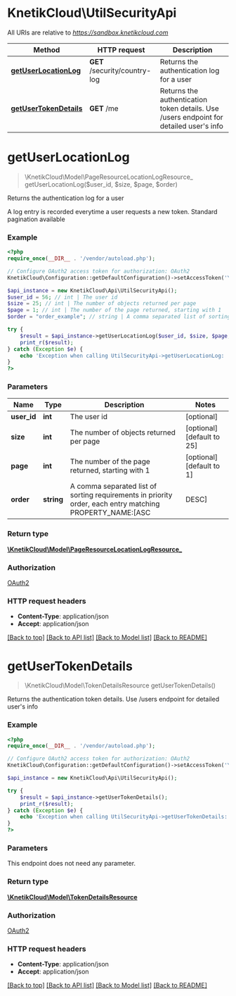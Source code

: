 # KnetikCloud\UtilSecurityApi

All URIs are relative to *https://sandbox.knetikcloud.com*

Method | HTTP request | Description
------------- | ------------- | -------------
[**getUserLocationLog**](UtilSecurityApi.md#getUserLocationLog) | **GET** /security/country-log | Returns the authentication log for a user
[**getUserTokenDetails**](UtilSecurityApi.md#getUserTokenDetails) | **GET** /me | Returns the authentication token details. Use /users endpoint for detailed user&#39;s info


# **getUserLocationLog**
> \KnetikCloud\Model\PageResourceLocationLogResource_ getUserLocationLog($user_id, $size, $page, $order)

Returns the authentication log for a user

A log entry is recorded everytime a user requests a new token. Standard pagination available

### Example
```php
<?php
require_once(__DIR__ . '/vendor/autoload.php');

// Configure OAuth2 access token for authorization: OAuth2
KnetikCloud\Configuration::getDefaultConfiguration()->setAccessToken('YOUR_ACCESS_TOKEN');

$api_instance = new KnetikCloud\Api\UtilSecurityApi();
$user_id = 56; // int | The user id
$size = 25; // int | The number of objects returned per page
$page = 1; // int | The number of the page returned, starting with 1
$order = "order_example"; // string | A comma separated list of sorting requirements in priority order, each entry matching PROPERTY_NAME:[ASC|DESC]

try {
    $result = $api_instance->getUserLocationLog($user_id, $size, $page, $order);
    print_r($result);
} catch (Exception $e) {
    echo 'Exception when calling UtilSecurityApi->getUserLocationLog: ', $e->getMessage(), PHP_EOL;
}
?>
```

### Parameters

Name | Type | Description  | Notes
------------- | ------------- | ------------- | -------------
 **user_id** | **int**| The user id | [optional]
 **size** | **int**| The number of objects returned per page | [optional] [default to 25]
 **page** | **int**| The number of the page returned, starting with 1 | [optional] [default to 1]
 **order** | **string**| A comma separated list of sorting requirements in priority order, each entry matching PROPERTY_NAME:[ASC|DESC] | [optional]

### Return type

[**\KnetikCloud\Model\PageResourceLocationLogResource_**](../Model/PageResourceLocationLogResource_.md)

### Authorization

[OAuth2](../../README.md#OAuth2)

### HTTP request headers

 - **Content-Type**: application/json
 - **Accept**: application/json

[[Back to top]](#) [[Back to API list]](../../README.md#documentation-for-api-endpoints) [[Back to Model list]](../../README.md#documentation-for-models) [[Back to README]](../../README.md)

# **getUserTokenDetails**
> \KnetikCloud\Model\TokenDetailsResource getUserTokenDetails()

Returns the authentication token details. Use /users endpoint for detailed user's info

### Example
```php
<?php
require_once(__DIR__ . '/vendor/autoload.php');

// Configure OAuth2 access token for authorization: OAuth2
KnetikCloud\Configuration::getDefaultConfiguration()->setAccessToken('YOUR_ACCESS_TOKEN');

$api_instance = new KnetikCloud\Api\UtilSecurityApi();

try {
    $result = $api_instance->getUserTokenDetails();
    print_r($result);
} catch (Exception $e) {
    echo 'Exception when calling UtilSecurityApi->getUserTokenDetails: ', $e->getMessage(), PHP_EOL;
}
?>
```

### Parameters
This endpoint does not need any parameter.

### Return type

[**\KnetikCloud\Model\TokenDetailsResource**](../Model/TokenDetailsResource.md)

### Authorization

[OAuth2](../../README.md#OAuth2)

### HTTP request headers

 - **Content-Type**: application/json
 - **Accept**: application/json

[[Back to top]](#) [[Back to API list]](../../README.md#documentation-for-api-endpoints) [[Back to Model list]](../../README.md#documentation-for-models) [[Back to README]](../../README.md)


